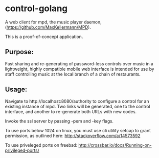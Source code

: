 # control-golang
A web client for mpd, the music player daemon, (https://github.com/MaxKellermann/MPD). 

This is a proof-of-concept application.

## Purpose:
Fast sharing and re-generating of password-less controls over music in a lightweight, highly compatible mobile web interface is intended for use by staff controlling music at the local branch of a chain of restaurants.

## Usage:
Navigate to http://localhost:8080/authority to configure a control for an existing instance of mpd. Two links will be generated, one to the control interface, and another to re-generate both URLs with new codes.

Invoke the ssl server by passing -pem and -key flags.

To use ports below 1024 on linux, you must use cli utility setcap to grant permission, as outlined here: http://stackoverflow.com/a/14573592

To use priveleged ports on freebsd: http://crossbar.io/docs/Running-on-privileged-ports/
